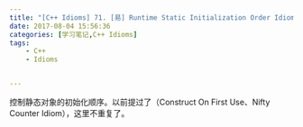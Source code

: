 ```yaml
---
title: "[C++ Idioms] 71. [易] Runtime Static Initialization Order Idioms"
date: 2017-08-04 15:56:36
categories: [学习笔记,C++ Idioms]
tags:
    - C++
    - Idioms


---
```

控制静态对象的初始化顺序。<!--more-->以前提过了（Construct On First Use、Nifty Counter Idiom），这里不重复了。